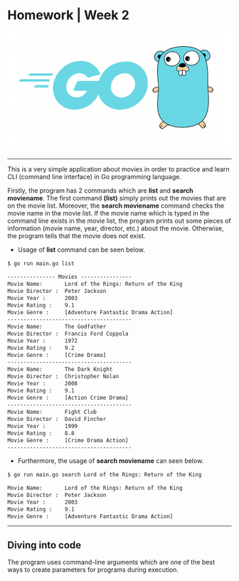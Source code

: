 # Homework | Week 2

![Golang Image](golang.png)

-------------------------------------------------------------------

This is a very simple application about movies in order to practice and learn CLI (command line interface) in Go programming language. 



Firstly, the program has 2 commands which are **list** and **search moviename**. The first command **(list)** simply prints out the movies that are on the movie list. Moreover, the **search moviename** command checks the movie name in the movie list. If the movie name which is typed in the command line exists in the movie list, the program prints out some pieces of information (movie name, year, director, etc.) about the movie. Otherwise, the program tells that the movie does not exist.



* Usage of **list** command can be seen below.

```[console]
$ go run main.go list
```

```[echo]
--------------- Movies ----------------
Movie Name:       Lord of the Rings: Return of the King
Movie Director :  Peter Jackson
Movie Year :      2003
Movie Rating :    9.1
Movie Genre :     [Adventure Fantastic Drama Action]
---------------------------------------
Movie Name:       The Godfather
Movie Director :  Francis Ford Coppola
Movie Year :      1972
Movie Rating :    9.2
Movie Genre :     [Crime Drama]
---------------------------------------
Movie Name:       The Dark Knight
Movie Director :  Christopher Nolan
Movie Year :      2008
Movie Rating :    9.1
Movie Genre :     [Action Crime Drama]
---------------------------------------
Movie Name:       Fight Club
Movie Director :  David Fincher
Movie Year :      1999
Movie Rating :    8.8
Movie Genre :     [Crime Drama Action]
---------------------------------------
```

* Furthermore, the usage of **search moviename** can seen below.

```[console]
$ go run main.go search Lord of the Rings: Return of the King
```

```[console]
Movie Name:       Lord of the Rings: Return of the King
Movie Director :  Peter Jackson
Movie Year :      2003
Movie Rating :    9.1
Movie Genre :     [Adventure Fantastic Drama Action]
```

-------------------------------------------

## Diving into code

The program uses command-line arguments which are one of the best ways to create parameters for programs during execution. 
